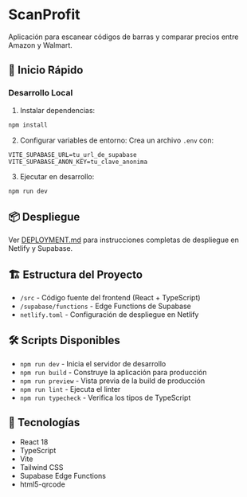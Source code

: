 # ScanProfit

Aplicación para escanear códigos de barras y comparar precios entre Amazon y Walmart.

## 🚀 Inicio Rápido

### Desarrollo Local

1. Instalar dependencias:
```bash
npm install
```

2. Configurar variables de entorno:
Crea un archivo `.env` con:
```
VITE_SUPABASE_URL=tu_url_de_supabase
VITE_SUPABASE_ANON_KEY=tu_clave_anonima
```

3. Ejecutar en desarrollo:
```bash
npm run dev
```

## 📦 Despliegue

Ver [DEPLOYMENT.md](./DEPLOYMENT.md) para instrucciones completas de despliegue en Netlify y Supabase.

## 🏗️ Estructura del Proyecto

- `/src` - Código fuente del frontend (React + TypeScript)
- `/supabase/functions` - Edge Functions de Supabase
- `netlify.toml` - Configuración de despliegue en Netlify

## 🛠️ Scripts Disponibles

- `npm run dev` - Inicia el servidor de desarrollo
- `npm run build` - Construye la aplicación para producción
- `npm run preview` - Vista previa de la build de producción
- `npm run lint` - Ejecuta el linter
- `npm run typecheck` - Verifica los tipos de TypeScript

## 📝 Tecnologías

- React 18
- TypeScript
- Vite
- Tailwind CSS
- Supabase Edge Functions
- html5-qrcode
